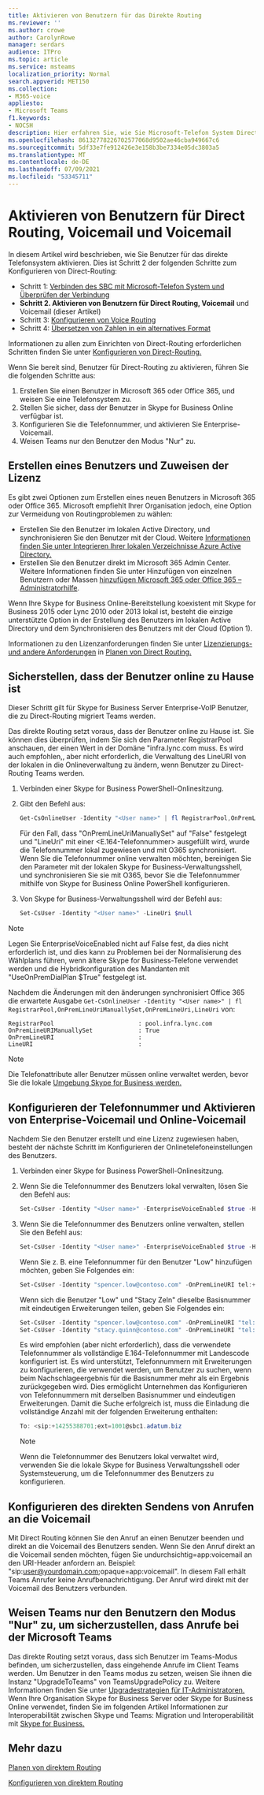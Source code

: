```yaml
---
title: Aktivieren von Benutzern für das Direkte Routing
ms.reviewer: ''
ms.author: crowe
author: CarolynRowe
manager: serdars
audience: ITPro
ms.topic: article
ms.service: msteams
localization_priority: Normal
search.appverid: MET150
ms.collection:
- M365-voice
appliesto:
- Microsoft Teams
f1.keywords:
- NOCSH
description: Hier erfahren Sie, wie Sie Microsoft-Telefon System Direct Routing aktivieren.
ms.openlocfilehash: 86132778226702577068d9502ae46cba949667c6
ms.sourcegitcommit: 5df33e7fe912426e3e158b3be7334e05dc3803a5
ms.translationtype: MT
ms.contentlocale: de-DE
ms.lasthandoff: 07/09/2021
ms.locfileid: "53345711"
---
```

# <a name="enable-users-for-direct-routing-voice-and-voicemail"></a>Aktivieren von Benutzern für Direct Routing, Voicemail und Voicemail

In diesem Artikel wird beschrieben, wie Sie Benutzer für das direkte Telefonsystem aktivieren.  Dies ist Schritt 2 der folgenden Schritte zum Konfigurieren von Direct-Routing:

- Schritt 1: [Verbinden des SBC mit Microsoft-Telefon System und Überprüfen der Verbindung](direct-routing-connect-the-sbc.md) 
- **Schritt 2. Aktivieren von Benutzern für Direct Routing, Voicemail**   und Voicemail (dieser Artikel)
- Schritt 3: [Konfigurieren von Voice Routing](direct-routing-voice-routing.md)
- Schritt 4: [Übersetzen von Zahlen in ein alternatives Format](direct-routing-translate-numbers.md) 


Informationen zu allen zum Einrichten von Direct-Routing erforderlichen Schritten finden Sie unter [Konfigurieren von Direct-Routing.](direct-routing-configure.md)

Wenn Sie bereit sind, Benutzer für Direct-Routing zu aktivieren, führen Sie die folgenden Schritte aus: 

1. Erstellen Sie einen Benutzer in Microsoft 365 oder Office 365, und weisen Sie eine Telefonsystem zu. 
2. Stellen Sie sicher, dass der Benutzer in Skype for Business Online verfügbar ist. 
3. Konfigurieren Sie die Telefonnummer, und aktivieren Sie Enterprise-Voicemail. 
4. Weisen Teams nur den Benutzer den Modus "Nur" zu.

## <a name="create-a-user-and-assign-the-license"></a>Erstellen eines Benutzers und Zuweisen der Lizenz

Es gibt zwei Optionen zum Erstellen eines neuen Benutzers in Microsoft 365 oder Office 365. Microsoft empfiehlt Ihrer Organisation jedoch, eine Option zur Vermeidung von Routingproblemen zu wählen: 

- Erstellen Sie den Benutzer im lokalen Active Directory, und synchronisieren Sie den Benutzer mit der Cloud. Weitere [Informationen finden Sie unter Integrieren Ihrer lokalen Verzeichnisse Azure Active Directory.](/azure/active-directory/connect/active-directory-aadconnect)
- Erstellen Sie den Benutzer direkt im Microsoft 365 Admin Center. Weitere Informationen finden Sie unter Hinzufügen von einzelnen Benutzern oder Massen [hinzufügen Microsoft 365 oder Office 365 – Administratorhilfe](https://support.office.com/article/Add-users-individually-or-in-bulk-to-Office-365-Admin-Help-1970f7d6-03b5-442f-b385-5880b9c256ec). 

Wenn Ihre Skype for Business Online-Bereitstellung koexistent mit Skype for Business 2015 oder Lync 2010 oder 2013 lokal ist, besteht die einzige unterstützte Option in der Erstellung des Benutzers im lokalen Active Directory und dem Synchronisieren des Benutzers mit der Cloud (Option 1). 

Informationen zu den Lizenzanforderungen finden Sie unter [Lizenzierungs- und andere Anforderungen](direct-routing-plan.md#licensing-and-other-requirements) in [Planen von Direct Routing.](direct-routing-plan.md)

## <a name="ensure-that-the-user-is-homed-online"></a>Sicherstellen, dass der Benutzer online zu Hause ist 

Dieser Schritt gilt für Skype for Business Server Enterprise-VoIP Benutzer, die zu Direct-Routing migriert Teams werden.

Das direkte Routing setzt voraus, dass der Benutzer online zu Hause ist. Sie können dies überprüfen, indem Sie sich den Parameter RegistrarPool anschauen, der einen Wert in der Domäne "infra.lync.com muss. Es wird auch empfohlen,, aber nicht erforderlich, die Verwaltung des LineURI von der lokalen in die Onlineverwaltung zu ändern, wenn Benutzer zu Direct-Routing Teams werden. 

1. Verbinden einer Skype for Business PowerShell-Onlinesitzung.

2. Gibt den Befehl aus: 

    ```PowerShell
    Get-CsOnlineUser -Identity "<User name>" | fl RegistrarPool,OnPremLineUriManuallySet,OnPremLineUri,LineUri
    ``` 
    Für den Fall, dass "OnPremLineUriManuallySet" auf "False" festgelegt und "LineUri" mit einer <E.164-Telefonnummer> ausgefüllt wird, wurde die Telefonnummer lokal zugewiesen und mit O365 synchronisiert. Wenn Sie die Telefonnummer online verwalten möchten, bereinigen Sie den Parameter mit der lokalen Skype for Business-Verwaltungsshell, und synchronisieren Sie sie mit O365, bevor Sie die Telefonnummer mithilfe von Skype for Business Online PowerShell konfigurieren. 

1. Von Skype for Business-Verwaltungsshell wird der Befehl aus: 

   ```PowerShell
   Set-CsUser -Identity "<User name>" -LineUri $null
    ``` 
 > [!NOTE]
 > Legen Sie EnterpriseVoiceEnabled nicht auf False fest, da dies nicht erforderlich ist, und dies kann zu Problemen bei der Normalisierung des Wählplans führen, wenn ältere Skype for Business-Telefone verwendet werden und die Hybridkonfiguration des Mandanten mit "UseOnPremDialPlan $True" festgelegt ist. 
    
   Nachdem die Änderungen mit den änderungen synchronisiert Office 365 die erwartete Ausgabe `Get-CsOnlineUser -Identity "<User name>" | fl RegistrarPool,OnPremLineUriManuallySet,OnPremLineUri,LineUri` von:

   ```console
   RegistrarPool                        : pool.infra.lync.com
   OnPremLineURIManuallySet             : True
   OnPremLineURI                        : 
   LineURI                              : 
   ```
 > [!NOTE]
 > Die Telefonattribute aller Benutzer müssen online verwaltet werden, bevor Sie die lokale [Umgebung Skype for Business werden.](/skypeforbusiness/hybrid/decommission-on-prem-overview) 

## <a name="configure-the-phone-number-and-enable-enterprise-voice-and-voicemail-online"></a>Konfigurieren der Telefonnummer und Aktivieren von Enterprise-Voicemail und Online-Voicemail 

Nachdem Sie den Benutzer erstellt und eine Lizenz zugewiesen haben, besteht der nächste Schritt im Konfigurieren der Onlinetelefoneinstellungen des Benutzers. 

 
1. Verbinden einer Skype for Business PowerShell-Onlinesitzung. 

2. Wenn Sie die Telefonnummer des Benutzers lokal verwalten, lösen Sie den Befehl aus: 

    ```PowerShell
    Set-CsUser -Identity "<User name>" -EnterpriseVoiceEnabled $true -HostedVoiceMail $true
    ```
3. Wenn Sie die Telefonnummer des Benutzers online verwalten, stellen Sie den Befehl aus: 
 
    ```PowerShell
    Set-CsUser -Identity "<User name>" -EnterpriseVoiceEnabled $true -HostedVoiceMail $true -OnPremLineURI tel:<phone number>
    ```
    
    Wenn Sie z. B. eine Telefonnummer für den Benutzer "Low" hinzufügen möchten, geben Sie Folgendes ein: 

    ```PowerShell
    Set-CsUser -Identity "spencer.low@contoso.com" -OnPremLineURI tel:+14255388797 -EnterpriseVoiceEnabled $true -HostedVoiceMail $true
    ```
    Wenn sich die Benutzer "Low" und "Stacy Zeln" dieselbe Basisnummer mit eindeutigen Erweiterungen teilen, geben Sie Folgendes ein:
    
    ```PowerShell
    Set-CsUser -Identity "spencer.low@contoso.com" -OnPremLineURI "tel:+14255388701;ext=1001" -EnterpriseVoiceEnabled $true -HostedVoiceMail $true
    Set-CsUser -Identity "stacy.quinn@contoso.com" -OnPremLineURI "tel:+14255388701;ext=1002" -EnterpriseVoiceEnabled $true -HostedVoiceMail $true
    ```

    Es wird empfohlen (aber nicht erforderlich), dass die verwendete Telefonnummer als vollständige E.164-Telefonnummer mit Landescode konfiguriert ist. Es wird unterstützt, Telefonnummern mit Erweiterungen zu konfigurieren, die verwendet werden, um Benutzer zu suchen, wenn beim Nachschlageergebnis für die Basisnummer mehr als ein Ergebnis zurückgegeben wird. Dies ermöglicht Unternehmen das Konfigurieren von Telefonnummern mit derselben Basisnummer und eindeutigen Erweiterungen. Damit die Suche erfolgreich ist, muss die Einladung die vollständige Anzahl mit der folgenden Erweiterung enthalten:
    ```PowerShell
    To: <sip:+14255388701;ext=1001@sbc1.adatum.biz
    ```
    
    > [!NOTE]
    > Wenn die Telefonnummer des Benutzers lokal verwaltet wird, verwenden Sie die lokale Skype for Business Verwaltungsshell oder Systemsteuerung, um die Telefonnummer des Benutzers zu konfigurieren. 


## <a name="configuring-sending-calls-directly-to-voicemail"></a>Konfigurieren des direkten Sendens von Anrufen an die Voicemail

Mit Direct Routing können Sie den Anruf an einen Benutzer beenden und direkt an die Voicemail des Benutzers senden. Wenn Sie den Anruf direkt an die Voicemail senden möchten, fügen Sie undurchsichtig=app:voicemail an den URI-Header anfordern an. Beispiel: "sip:user@yourdomain.com;opaque=app:voicemail". In diesem Fall erhält Teams Anrufer keine Anrufbenachrichtigung. Der Anruf wird direkt mit der Voicemail des Benutzers verbunden.

## <a name="assign-teams-only-mode-to-users-to-ensure-calls-land-in-microsoft-teams"></a>Weisen Teams nur den Benutzern den Modus "Nur" zu, um sicherzustellen, dass Anrufe bei der Microsoft Teams

Das direkte Routing setzt voraus, dass sich Benutzer im Teams-Modus befinden, um sicherzustellen, dass eingehende Anrufe im Client Teams werden. Um Benutzer in den Teams modus zu setzen, weisen Sie ihnen die Instanz "UpgradeToTeams" von TeamsUpgradePolicy zu. Weitere Informationen finden Sie unter [Upgradestrategien für IT-Administratoren.](upgrade-to-teams-on-prem-implement.md) Wenn Ihre Organisation Skype for Business Server oder Skype for Business Online verwendet, finden Sie im folgenden Artikel Informationen zur Interoperabilität zwischen Skype und Teams: Migration und Interoperabilität mit [Skype for Business.](migration-interop-guidance-for-teams-with-skype.md)

## <a name="see-also"></a>Mehr dazu

[Planen von direktem Routing](direct-routing-plan.md)

[Konfigurieren von direktem Routing](direct-routing-configure.md)
